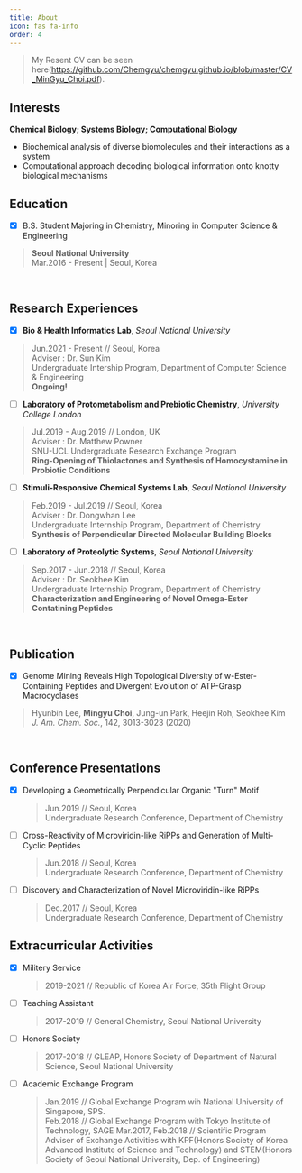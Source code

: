 ```yaml
---
title: About
icon: fas fa-info
order: 4
---
```


> My Resent CV can be seen here(https://github.com/Chemgyu/chemgyu.github.io/blob/master/CV_MinGyu_Choi.pdf).<br>

Interests</h2>
---
**Chemical Biology; Systems Biology; Computational Biology**
- Biochemical analysis of diverse biomolecules and their interactions as a system
- Computational approach decoding biological information onto knotty biological mechanisms

Education</h2>
---
- [x] B.S. Student Majoring in Chemistry, Minoring in Computer Science & Engineering<br>
> **Seoul National University**<br>
> Mar.2016 - Present | Seoul, Korea
<br>

Research Experiences</h2>
---
- [x] **Bio & Health Informatics Lab**, *Seoul National University*
 > Jun.2021 - Present // Seoul, Korea<br>
 > Adviser : Dr. Sun Kim<br>
 > Undergraduate Intership Program, Department of Computer Science & Engineering<br>
 > **Ongoing!**
- [ ] **Laboratory of Protometabolism and Prebiotic Chemistry**, *University College London*
 > Jul.2019 - Aug.2019 // London, UK<br>
 > Adviser : Dr. Matthew Powner<br>
 > SNU-UCL Undergraduate Research Exchange Program<br>
 > **Ring-Opening of Thiolactones and Synthesis of Homocystamine in Probiotic Conditions**
- [ ] **Stimuli-Responsive Chemical Systems Lab**, *Seoul National University*
 > Feb.2019 - Jul.2019 // Seoul, Korea<br>
 > Adviser : Dr. Dongwhan Lee<br>
 > Undergraduate Internship Program, Department of Chemistry<br>
 > **Synthesis of Perpendicular Directed Molecular Building Blocks**
- [ ] **Laboratory of Proteolytic Systems**, *Seoul National University*
 > Sep.2017 - Jun.2018 // Seoul, Korea<br>
 > Adviser : Dr. Seokhee Kim<br>
 > Undergraduate Internship Program, Department of Chemistry<br>
 > **Characterization and Engineering of Novel Omega-Ester Contatining Peptides**
<br>

Publication</h2>
---
- [x] Genome Mining Reveals High Topological Diversity of w-Ester-Containing Peptides and Divergent Evolution of ATP-Grasp Macrocyclases
> Hyunbin Lee, **Mingyu Choi**, Jung-un Park, Heejin Roh, Seokhee Kim<br>
> *J. Am. Chem. Soc.*, 142, 3013-3023 (2020)
<br>

Conference Presentations</h2>
---
- [x] Developing a Geometrically Perpendicular Organic "Turn" Motif
  > Jun.2019 // Seoul, Korea<br>
  > Undergraduate Research Conference, Department of Chemistry
- [ ] Cross-Reactivity of Microviridin-like RiPPs and Generation of Multi-Cyclic Peptides
  > Jun.2018 // Seoul, Korea<br>
  > Undergraduate Research Conference, Department of Chemistry
- [ ] Discovery and Characterization of Novel Microviridin-like RiPPs
  > Dec.2017 // Seoul, Korea<br>
  > Undergraduate Research Conference, Department of Chemistry
  
Extracurricular Activities</h2>
---
- [x] Militery Service
  > 2019-2021 // Republic of Korea Air Force, 35th Flight Group
- [ ] Teaching Assistant
  > 2017-2019 // General Chemistry, Seoul National University
- [ ] Honors Society
  > 2017-2018 // GLEAP, Honors Society of Department of Natural Science, Seoul National University
- [ ] Academic Exchange Program
  > Jan.2019 // Global Exchange Program wih National University of Singapore, SPS.<br>
  > Feb.2018 // Global Exchange Program with Tokyo Institute of Technology, SAGE
  > Mar.2017, Feb.2018 // Scientific Program Adviser of Exchange Activities with KPF(Honors Society of Korea Advanced Institute of Science and Technology) and STEM(Honors Society of Seoul National University, Dep. of Engineering)
